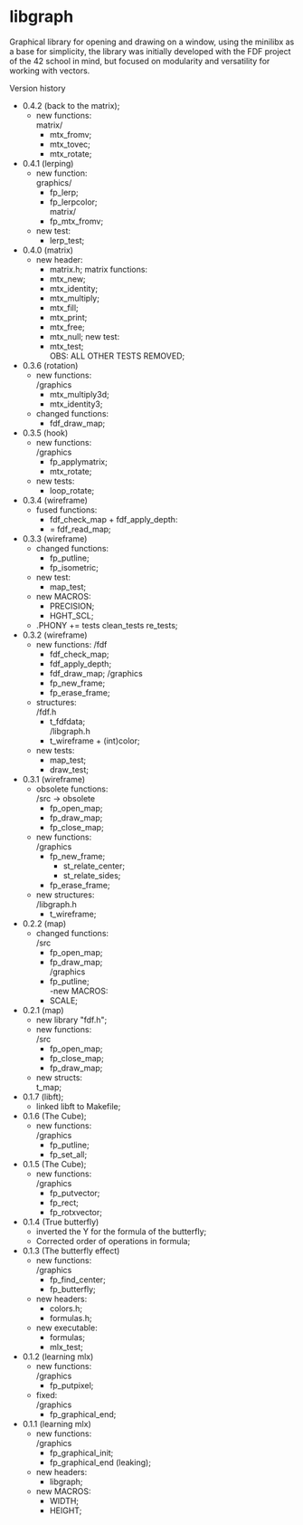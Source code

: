 # libgraph

Graphical library for opening and drawing on a window, using the minilibx as a base for simplicity, the library was initially developed with the FDF project of the 42 school in mind, but focused on modularity and versatility for working with vectors.  

Version history
- 0.4.2 (back to the matrix);  
	- new functions:  
		matrix/  
		- mtx_fromv;  
		- mtx_tovec;  
		- mtx_rotate;  
- 0.4.1 (lerping)  
	- new function:  
		graphics/  
		- fp_lerp;  
		- fp_lerpcolor;  
		matrix/  
		- fp_mtx_fromv;  
	- new test:  
		- lerp_test;  
- 0.4.0 (matrix)  
	- new header:  
		- matrix.h; 
	matrix functions:  
		- mtx_new;  
		- mtx_identity;  
		- mtx_multiply;   
		- mtx_fill;  
		- mtx_print;  
		- mtx_free;  
		- mtx_null;
	new test:  
		- mtx_test;  
	OBS: ALL OTHER TESTS REMOVED;  
- 0.3.6 (rotation)  
	- new functions:  
		/graphics  
		- mtx_multiply3d; 
		- mtx_identity3;  
	- changed functions:  
		- fdf_draw_map;  
- 0.3.5 (hook)  
	- new functions:  
		/graphics  
		- fp_applymatrix;  
		- mtx_rotate; 
	- new tests:  
		- loop_rotate;   
- 0.3.4 (wireframe)
	- fused functions:  
		- fdf_check_map + fdf_apply_depth:  
		- = fdf_read_map;
- 0.3.3 (wireframe)  
	- changed functions:  
		- fp_putline;  
		- fp_isometric;  
	- new test:  
		- map_test; 
	- new MACROS:  
		- PRECISION;  
		- HGHT_SCL; 
	- .PHONY += tests clean_tests re_tests;   
- 0.3.2 (wireframe)  
	- new functions:
		/fdf  
		- fdf_check_map;  
		- fdf_apply_depth;  
		- fdf_draw_map; 
		/graphics  
		- fp_new_frame;  
		- fp_erase_frame;   
	- structures:  
		/fdf.h  
		- t_fdfdata;  
		/libgraph.h  
		- t_wireframe + (int)color;
	- new tests:  
		- map_test;  
		- draw_test;  
- 0.3.1 (wireframe)  
	- obsolete functions:  
		/src -> obsolete  
		- fp_open_map;  
		- fp_draw_map;  
		- fp_close_map;  
	- new functions:  
		/graphics  
		- fp_new_frame;  
			- st_relate_center;  
			- st_relate_sides;  
		- fp_erase_frame;  
	- new structures:  
		/libgraph.h  
		- t_wireframe;  
- 0.2.2 (map) 
	- changed functions:  
		/src  
		- fp_open_map;  
		- fp_draw_map;  
		/graphics  
		- fp_putline;  
	-new MACROS:  
		- SCALE;   
- 0.2.1 (map)  
	- new library "fdf.h";  
	- new functions:  
		/src  
		- fp_open_map;  
		- fp_close_map;  
		- fp_draw_map;  
	- new structs:  
		t_map;  
- 0.1.7 (libft);  
	- linked libft to Makefile;  
- 0.1.6 (The Cube);  
	- new functions:  
		/graphics  
		- fp_putline;  
		- fp_set_all;  
- 0.1.5 (The Cube);
	- new functions:  
		/graphics  
		- fp_putvector;  
		- fp_rect;  
		- fp_rotxvector;  
- 0.1.4 (True butterfly)  
	- inverted the Y for the formula of the butterfly;  
	- Corrected order of operations in formula;  
- 0.1.3 (The butterfly effect)  
	- new functions:  
		/graphics  
		- fp_find_center;  
		- fp_butterfly;
	- new headers:  
		- colors.h;  
		- formulas.h;  
	- new executable:  
		- formulas;  
		- mlx_test;  
- 0.1.2 (learning mlx)  
	- new functions:  
		/graphics  
		- fp_putpixel;  
	- fixed:  
		/graphics  
		- fp_graphical_end;  
- 0.1.1 (learning mlx)  
	- new functions:  
		/graphics  
		- fp_graphical_init;  
		- fp_graphical_end (leaking);  
	- new headers:
		- libgraph;  
	- new MACROS:  
		- WIDTH;  
		- HEIGHT;  
